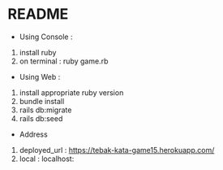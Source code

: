 # README
* Using Console :
1. install ruby
2. on terminal :
    ruby game.rb

* Using Web :
1. install appropriate ruby version
2. bundle install
3. rails db:migrate 
4. rails db:seed

* Address 
1. deployed_url : https://tebak-kata-game15.herokuapp.com/
2. local : localhost:<PORT>
